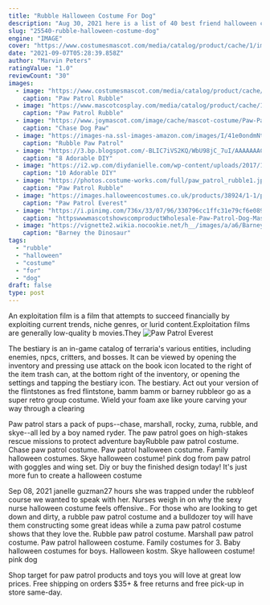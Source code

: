 ```yaml
---
title: "Rubble Halloween Costume For Dog"
description: "Aug 30, 2021 here is a list of 40 best friend halloween costume ideas for 2021.  To a larger group and pairs with one of the best dog halloween costume ideas. And betty rubble halloween costume."
slug: "25540-rubble-halloween-costume-dog"
engine: "IMAGE"
cover: "https://www.costumesmascot.com/media/catalog/product/cache/1/image/800x1057.5/9df78eab33525d08d6e5fb8d27136e95/s/-/s-l1600___2.jpg"
date: "2021-09-07T05:28:39.858Z"
author: "Marvin Peters"
ratingValue: "1.0"
reviewCount: "30"
images:
  - image: "https://www.costumesmascot.com/media/catalog/product/cache/1/image/800x1057.5/9df78eab33525d08d6e5fb8d27136e95/s/-/s-l1600___2.jpg"
    caption: "Paw Patrol Rubble"
  - image: "https://www.mascotcosplay.com/media/catalog/product/cache/1/image/650x/040ec09b1e35df139433887a97daa66f/r/u/rubble-1.jpg"
    caption: "Paw Patrol Rubble"
  - image: "https://www.joymascot.com/image/cache/mascot-costume/Paw-Patrol-Mascot-Costume-104-800x800.jpg"
    caption: "Chase Dog Paw"
  - image: "https://images-na.ssl-images-amazon.com/images/I/41e0ondmNtL.jpg"
    caption: "Rubble Paw Patrol"
  - image: "https://3.bp.blogspot.com/-BLIC7iVS2KQ/WbU98jC_7uI/AAAAAAACcTQ/tksYEQbg78MuMw4T8ttBsGX898HSjdzNQCLcBGAs/s640/everest-costume-diy.jpg"
    caption: "8 Adorable DIY"
  - image: "https://i2.wp.com/diydanielle.com/wp-content/uploads/2017/10/everest-costume-diy.jpg"
    caption: "10 Adorable DIY"
  - image: "https://photos.costume-works.com/full/paw_patrol_rubble1.jpg"
    caption: "Paw Patrol Rubble"
  - image: "https://images.halloweencostumes.co.uk/products/38924/1-1/paw-patrol-everest-costume.jpg"
    caption: "Paw Patrol Everest"
  - image: "https://i.pinimg.com/736x/33/07/96/330796cc1ffc31e79cf6e0896b370aeb--paw-patrol-turning.jpg"
    caption: "httpswwwmascotshowscomproductWholesale-Paw-Patrol-Dog-Mascot-Cartoon-Patrol-Zuma-Mascot"
  - image: "https://vignette2.wikia.nocookie.net/h__/images/a/a6/Barney_costume_%28Adult%29.jpg/revision/latest?cb=20150627122848&path-prefix=halloween"
    caption: "Barney the Dinosaur"
tags:
  - "rubble"
  - "halloween"
  - "costume"
  - "for"
  - "dog"
draft: false
type: post
---
```


An exploitation film is a film that attempts to succeed financially by exploiting current trends, niche genres, or lurid content.Exploitation films are generally low-quality b movies.They
![Paw Patrol Everest](https://images.halloweencostumes.co.uk/products/38924/1-1/paw-patrol-everest-costume.jpg "Paw Patrol Everest")

The bestiary is an in-game catalog of terraria&#39;s various entities, including enemies, npcs, critters, and bosses. It can be viewed by opening the inventory and pressing  use  attack on the book icon located to the right of the item trash can, at the bottom right of the inventory, or opening the settings and tapping the bestiary icon. The bestiary. Act out your version of the flintstones as fred flintstone, bamm bamm or barney rubbleor go as a super retro group costume. Wield your foam axe like youre carving your way through a clearing
<!--inArticleAds-->

<!--galleryOne-->

Paw patrol stars a pack of pups--chase, marshall, rocky, zuma, rubble, and skye--all led by a boy named ryder. The paw patrol goes on high-stakes rescue missions to protect adventure bayRubble paw patrol costume. Chase paw patrol costume. Paw patrol halloween costume. Family halloween costumes.  Skye halloween costume! pink dog from paw patrol with goggles and wing set. Diy or buy the finished design today! It's just more fun to create a halloween costume
<!--inArticleAds-->

<!--galleryTwo-->

Sep 08, 2021 janelle guzman27 hours she was trapped under the rubbleof course we wanted to speak with her.  Nurses weigh in on why the sexy nurse halloween costume feels offensive.. For those who are looking to get down and dirty, a rubble paw patrol costume and a bulldozer toy will have them constructing some great ideas while a zuma paw patrol costume shows that they love the. Rubble paw patrol costume. Marshall paw patrol costume. Paw patrol halloween costume. Family costumes for 3. Baby halloween costumes for boys. Halloween kostm.  Skye halloween costume! pink dog
<!--galleryThree-->

Shop target for paw patrol products and toys you will love at great low prices. Free shipping on orders $35+ & free returns and free pick-up in store same-day.